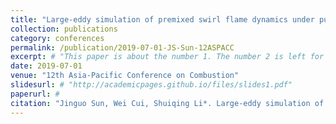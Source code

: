 ```yaml
---
title: "Large-eddy simulation of premixed swirl flame dynamics under pulsating flow disturbances"
collection: publications
category: conferences
permalink: /publication/2019-07-01-JS-Sun-12ASPACC
excerpt: # "This paper is about the number 1. The number 2 is left for future work."
date: 2019-07-01
venue: "12th Asia-Pacific Conference on Combustion"
slidesurl: # "http://academicpages.github.io/files/slides1.pdf"
paperurl: #
citation: "Jinguo Sun, Wei Cui, Shuiqing Li*. Large-eddy simulation of premixed swirl flame dynamics under pulsating flow disturbances, <i>12th Asia-Pacific Conference on Combustion</i>, Fukuoka, Japan, 2019." #"Your Name, You. (2009). &quot;Paper Title Number 1.&quot; <i>Journal 1</i>. 1(1)."
---
```


<!-- The contents above will be part of a list of publications, if the user clicks the link for the publication than the contents of section will be rendered as a full page, allowing you to provide more information about the paper for the reader. When publications are displayed as a single page, the contents of the above "citation" field will automatically be included below this section in a smaller font.
 -->
